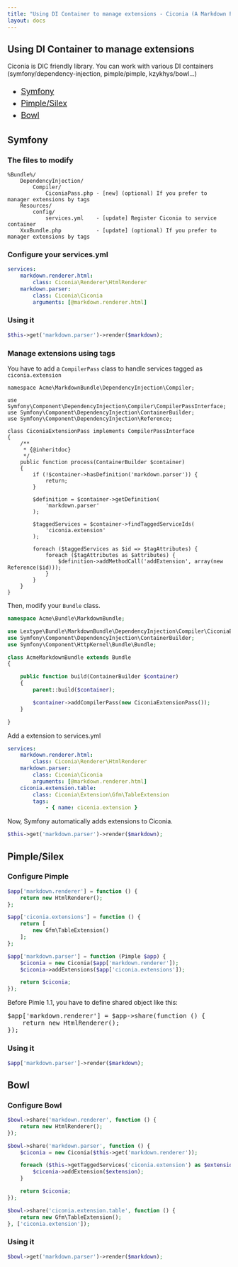```yaml
---
title: "Using DI Container to manage extensions - Ciconia (A Markdown Parser)"
layout: docs
---
```


<h2 class="title">Using DI Container to manage extensions</h2>

<p>Ciconia is DIC friendly library. You can work with various DI containers (symfony/dependency-injection, pimple/pimple, kzykhys/bowl...)</p>

<ul style="font-size:18px;line-height: 1.5;">
  <li><a href="#symfony">Symfony</a></li>
  <li><a href="#pimple">Pimple/Silex</a></li>
  <li><a href="#bowl">Bowl</a></li>
</ul>

<h2 id="symfony" class="title">Symfony</h2>

### The files to modify

```
%Bundle%/
    DependencyInjection/
        Compiler/
            CiconiaPass.php - [new] (optional) If you prefer to manager extensions by tags
    Resources/
        config/
            services.yml    - [update] Register Ciconia to service container
    XxxBundle.php           - [update] (optional) If you prefer to manager extensions by tags
```

### Configure your services.yml

``` yml
services:
    markdown.renderer.html:
        class: Ciconia\Renderer\HtmlRenderer
    markdown.parser:
        class: Ciconia\Ciconia
        arguments: [@markdown.renderer.html]
```

### Using it

``` php
$this->get('markdown.parser')->render($markdown);
```

### Manage extensions using tags

You have to add a `CompilerPass` class to handle services tagged as `ciconia.extension`

```
namespace Acme\MarkdownBundle\DependencyInjection\Compiler;

use Symfony\Component\DependencyInjection\Compiler\CompilerPassInterface;
use Symfony\Component\DependencyInjection\ContainerBuilder;
use Symfony\Component\DependencyInjection\Reference;

class CiconiaExtensionPass implements CompilerPassInterface
{
    /**
     * {@inheritdoc}
     */
    public function process(ContainerBuilder $container)
    {
        if (!$container->hasDefinition('markdown.parser')) {
            return;
        }

        $definition = $container->getDefinition(
            'markdown.parser'
        );

        $taggedServices = $container->findTaggedServiceIds(
            'ciconia.extension'
        );

        foreach ($taggedServices as $id => $tagAttributes) {
            foreach ($tagAttributes as $attributes) {
                $definition->addMethodCall('addExtension', array(new Reference($id)));
            }
        }
    }
}
```

Then, modify your `Bundle` class.

``` php
namespace Acme\Bundle\MarkdownBundle;

use Lextype\Bundle\MarkdownBundle\DependencyInjection\Compiler\CiconiaExtensionPass;
use Symfony\Component\DependencyInjection\ContainerBuilder;
use Symfony\Component\HttpKernel\Bundle\Bundle;

class AcmeMarkdownBundle extends Bundle
{

    public function build(ContainerBuilder $container)
    {
        parent::build($container);

        $container->addCompilerPass(new CiconiaExtensionPass());
    }

}
```

Add a extension to services.yml

``` yml
services:
    markdown.renderer.html:
        class: Ciconia\Renderer\HtmlRenderer
    markdown.parser:
        class: Ciconia\Ciconia
        arguments: [@markdown.renderer.html]
    ciconia.extension.table:
        class: Ciconia\Extension\Gfm\TableExtension
        tags:
            - { name: ciconia.extension }
```

Now, Symfony automatically adds extensions to Ciconia.

``` php
$this->get('markdown.parser')->render($markdown);
```

<h2 id="pimple" class="title">Pimple/Silex</h2>

### Configure Pimple

``` php
$app['markdown.renderer'] = function () {
    return new HtmlRenderer();
};

$app['ciconia.extensions'] = function () {
    return [
        new Gfm\TableExtension()
    ];
};

$app['markdown.parser'] = function (Pimple $app) {
    $ciconia = new Ciconia($app['markdown.renderer']);
    $ciconia->addExtensions($app['ciconia.extensions']);

    return $ciconia;
});
```

<div class="alert alert-info">
<p>Before Pimle 1.1, you have to define shared object like this:</p>
<pre>$app['markdown.renderer'] = $app->share(function () {
    return new HtmlRenderer();
});</pre>
</div>

### Using it

``` php
$app['markdown.parser']->render($markdown);
```

<h2 id="bowl" class="title">Bowl</h2>

### Configure Bowl

``` php
$bowl->share('markdown.renderer', function () {
    return new HtmlRenderer();
});

$bowl->share('markdown.parser', function () {
    $ciconia = new Ciconia($this->get('markdown.renderer'));

    foreach ($this->getTaggedServices('ciconia.extension') as $extension) {
        $ciconia->addExtension($extension);
    }

    return $ciconia;
});

$bowl->share('ciconia.extension.table', function () {
    return new Gfm\TableExtension();
}, ['ciconia.extension']);
```

### Using it

``` php
$bowl->get('markdown.parser')->render($markdown);
```